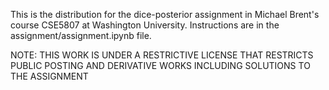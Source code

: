 This is the distribution for the dice-posterior assignment in Michael Brent's course CSE5807 at Washington University. Instructions are in the assignment/assignment.ipynb file.

NOTE: THIS WORK IS UNDER A RESTRICTIVE LICENSE THAT RESTRICTS PUBLIC POSTING AND DERIVATIVE WORKS INCLUDING SOLUTIONS TO THE ASSIGNMENT